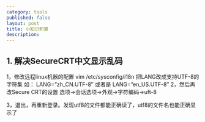 ```yaml
---
category: tools
published: false
layout: post
title: 小知识积累
description: 
---  
```



##
## 1. 解决SecureCRT中文显示乱码
1，修改远程linux机器的配置
vim /etc/sysconfig/i18n
把LANG改成支持UTF-8的字符集
如：
LANG=”zh_CN.UTF-8″
或者是
LANG=”en_US.UTF-8″
2，然后再改Secure CRT的设置
选项->会话选项->外观->字符编码->uft-8

3，退出，再重新登录。发现utf8的文件都能正确读了，utf8的文件名也能正确显示了
